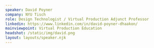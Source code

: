```yaml
---
speaker: David Poyner
company: NYU Tisch
role: Design Technologist / Virtual Production Adjunct Professor
linkedin: https://www.linkedin.com/in/david-poyner-dhaakon/
mainviewpoint: Virtual Production Education
headshot: /static/img/david.png
layout: layouts/speaker.njk
---
```

